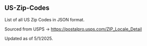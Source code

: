 ## US-Zip-Codes
List of all US Zip Codes in JSON format.  

Sourced from USPS -> https://postalpro.usps.com/ZIP_Locale_Detail  

Updated as of 5/1/2025.  

